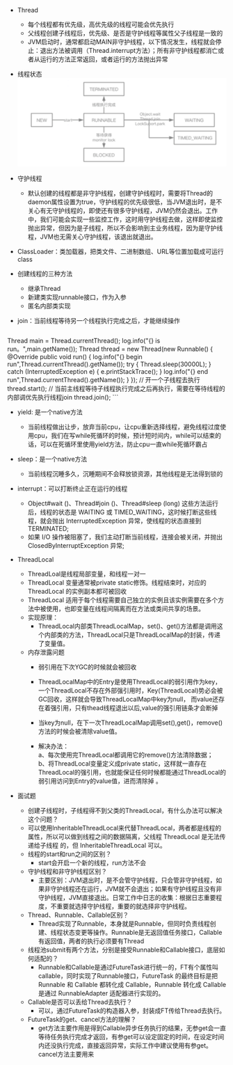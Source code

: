 - Thread
    - 每个线程都有优先级，高优先级的线程可能会优先执行
    - 父线程创建子线程后，优先级、是否是守护线程等属性父子线程是一致的
    - JVM启动时，通常都启动MAIN非守护线程，以下情况发生，线程就会停止：退出方法被调用（Thread.interrupt方法）；所有非守护线程都消亡或者从运行的方法正常返回，或者运行的方法抛出异常
    
- 线程状态
    ![](/assets/iShot2020-09-17下午03.47.05.png)

- 守护线程
    - 默认创建的线程都是非守护线程，创建守护线程时，需要将Thread的daemon属性设置为true，守护线程的优先级很低，当JVM退出时，是不关心有无守护线程的，即使还有很多守护线程，JVM仍然会退出。工作中，我们可能会实现一些监控工作，这时用守护线程去做，这样即使监控抛出异常，但因为是子线程，所以不会影响到主业务线程，因为是守护线程，JVM也无需关心守护线程，该退出就退出。

- ClassLoader：类加载器，把类文件、二进制数组、URL等位置加载成可运行class

- 创建线程的三种方法
    - 继承Thread
    - 新建类实现runnable接口，作为入参
    - 匿名内部类实现
    
- join：当前线程等待另一个线程执行完成之后，才能继续操作
    ```java
Thread main = Thread.currentThread(); log.info("{} is run。",main.getName());
Thread thread = new Thread(new Runnable() {
    @Override
    public void run() {
        log.info("{} begin run",Thread.currentThread().getName()); 
    try {
        Thread.sleep(30000L);
    } catch (InterruptedException e) {
        e.printStackTrace(); }
        log.info("{} end run",Thread.currentThread().getName()); }
    });
// 开一个子线程去执行
thread.start();
// 当前主线程等待子线程执行完成之后再执行，需要在等待线程的内部调优先执行线程join
thread.join();
    ```
    
- yield: 是一个native方法
    - 当前线程做出让步，放弃当前cpu，让cpu重新选择线程，避免线程过度使用cpu，我们在写while死循环的时候，预计短时间内，while可以结束的话，可以在死循环里使用yield方法，防止cpu一直while死循环霸占
    
- sleep：是一个native方法
    - 当前线程沉睡多久，沉睡期间不会释放锁资源，其他线程是无法得到锁的

- interrupt：可以打断终止正在运行的线程
    - Object#wait ()、Thread#join ()、Thread#sleep (long) 这些方法运行后，线程的状态是 WAITING 或 TIMED_WAITING，这时候打断这些线程，就会抛出 InterruptedException 异常，使线程的状态直接到 TERMINATED;
    - 如果 I/O 操作被阻塞了，我们主动打断当前线程，连接会被关闭，并抛出 ClosedByInterruptException 异常;
    
    
- ThreadLocal
    - ThreadLoal是线程局部变量，和线程一对一
    - ThreadLocal 变量通常被private static修饰。线程结束时，对应的ThreadLocal 的实例副本都可被回收
    - ThreadLocal 适用于每个线程需要自己独立的实例且该实例需要在多个方法中被使用，也即变量在线程间隔离而在方法或类间共享的场景。
    - 实现原理：
        - ThreadLocal内部类ThreadLocalMap，set()、get()方法都是调用这个内部类的方法，ThreadLocal只是ThreadLocalMap的封装，传递了变量值。
    - 内存泄露问题
        - 弱引用在下次YGC的时候就会被回收
        - ThreadLocalMap中的Entry是使用ThreadLocal的弱引用作为key，一个ThreadLocal不存在外部强引用时，Key(ThreadLocal)势必会被GC回收，这样就会导致ThreadLocalMap中key为null， 而value还存在着强引用，只有thead线程退出以后,value的强引用链条才会断掉
        - 当key为null，在下一次ThreadLocalMap调用set(),get()，remove()方法的时候会被清除value值。
        
        - 解决办法：<br> a、每次使用完ThreadLocal都调用它的remove()方法清除数据；<br>b、将ThreadLocal变量定义成private static，这样就一直存在ThreadLocal的强引用，也就能保证任何时候都能通过ThreadLocal的弱引用访问到Entry的value值，进而清除掉 。
    
        
- 面试题
    - 创建子线程时，子线程得不到父类的ThreadLocal，有什么办法可以解决这个问题？
     - 可以使用InheritableThreadLocal来代替ThreadLocal，两者都是线程的属性，所以可以做到线程之间的数据隔离，父线程 ThreadLocal 是无法传递给子线程 的，但 InheritableThreadLocal 可以。
    - 线程的start和run之间的区别？
        - start会开启一个新的线程，run方法不会
    - 守护线程和非守护线程区别？
        - 主要区别：JVM退出时，是不会管守护线程，只会管非守护线程，如果非守护线程还在运行，JVM就不会退出；如果有守护线程且没有非守护线程，JVM直接退出。日常工作中日志的收集：根据日志重要程度，不重要就选择守护线程，重要的就选择非守护线程。
    - Thread、Runnable、Callable区别？
        - Thread实现了Runnable，本身就是Runnable，但同时负责线程创建、线程状态变更等操作。Runnable是无返回值任务接口，Callable有返回值，两者的执行必须要有Thread
    - 线程池submit有两个方法，分别是接受Runnable和Callable接口，底层如何适配的？
        - Runnable和Callable是通过FutureTask进行统一的，FT有个属性叫callable，同时实现了Runnable接口，FutureTask 的最终目标是把 Runnable 和 Callable 都转化成 Callable，Runnable 转化成 Callable 是通过 RunnableAdapter 适配器进行实现的。
    - Callable是否可以丢给Thread去执行？
        - 可以，通过FutureTask的构造器入参，封装成FT传给Thread去执行。
    - FutureTask的get、cancel方法的理解？
        - get方法主要作用是得到Callable异步任务执行的结果，无参get会一直等待任务执行完成才返回，有参get可以设定固定的时间，在设定时间内还没执行完成，直接返回异常，实际工作中建议使用有参get。cancel方法主要用来
     

